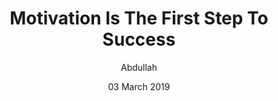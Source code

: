 ---
author: 'Abdullah'
date: '03 March 2019'
title: 'Motivation Is The First Step To Success'
image: './images/man.png'
---